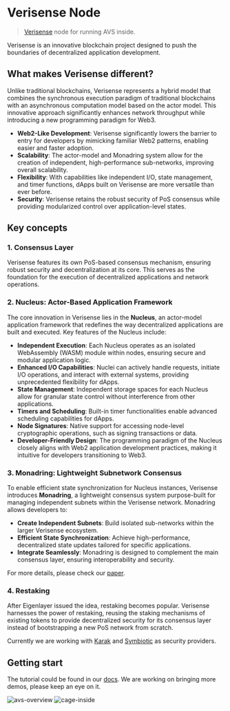 # Verisense Node

> [Verisense](https://verisense.network) node for running AVS inside. 

Verisense is an innovative blockchain project designed to push the boundaries of decentralized application development.

## What makes Verisense different?
Unlike traditional blockchains, Verisense represents a hybrid model that combines the synchronous execution paradigm of traditional blockchains with an asynchronous computation model based on the actor model. This innovative approach significantly enhances network throughput while introducing a new programming paradigm for Web3.

- **Web2-Like Development**: Verisense significantly lowers the barrier to entry for developers by mimicking familiar Web2 patterns, enabling easier and faster adoption.
- **Scalability**: The actor-model and Monadring system allow for the creation of independent, high-performance sub-networks, improving overall scalability.
- **Flexibility**: With capabilities like independent I/O, state management, and timer functions, dApps built on Verisense are more versatile than ever before.
- **Security**: Verisense retains the robust security of PoS consensus while providing modularized control over application-level states.

## Key concepts

### 1. **Consensus Layer**
Verisense features its own PoS-based consensus mechanism, ensuring robust security and decentralization at its core. This serves as the foundation for the execution of decentralized applications and network operations.

### 2. **Nucleus: Actor-Based Application Framework**
The core innovation in Verisense lies in the **Nucleus**, an actor-model application framework that redefines the way decentralized applications are built and executed. Key features of the Nucleus include:
- **Independent Execution**: Each Nucleus operates as an isolated WebAssembly (WASM) module within nodes, ensuring secure and modular application logic.
- **Enhanced I/O Capabilities**: Nuclei can actively handle requests, initiate I/O operations, and interact with external systems, providing unprecedented flexibility for dApps.
- **State Management**: Independent storage spaces for each Nucleus allow for granular state control without interference from other applications.
- **Timers and Scheduling**: Built-in timer functionalities enable advanced scheduling capabilities for dApps.
- **Node Signatures**: Native support for accessing node-level cryptographic operations, such as signing transactions or data.
- **Developer-Friendly Design**: The programming paradigm of the Nucleus closely aligns with Web2 application development practices, making it intuitive for developers transitioning to Web3.

### 3. **Monadring: Lightweight Subnetwork Consensus**
To enable efficient state synchronization for Nucleus instances, Verisense introduces **Monadring**, a lightweight consensus system purpose-built for managing independent subnets within the Verisense network. Monadring allows developers to:

- **Create Independent Subnets**: Build isolated sub-networks within the larger Verisense ecosystem.
- **Efficient State Synchronization**: Achieve high-performance, decentralized state updates tailored for specific applications.
- **Integrate Seamlessly**: Monadring is designed to complement the main consensus layer, ensuring interoperability and security.

For more details, please check our [paper](https://arxiv.org/abs/2408.16094).

### 4. **Restaking**
After Eigenlayer issued the idea, restaking becomes popular. Verisense harnesses the power of restaking, reusing the staking mechanisms of existing tokens to provide decentralized security for its consensus layer instead of bootstrapping a new PoS network from scratch.

Currently we are working with [Karak](https://karak.network/) and [Symbiotic](https://symbiotic.fi/) as security providers.

## Getting start

The tutorial could be found in our [docs](https://docs.verisense.network/developer_guides/basic.html). We are working on bringing more demos, please keep an eye on it.

![avs-overview](https://github.com/user-attachments/assets/7298859d-167e-4221-8274-fcb10ebe68ab)
![cage-inside](https://github.com/user-attachments/assets/8cf5ff91-db6d-437a-b55c-5b77f7bf1b95)
